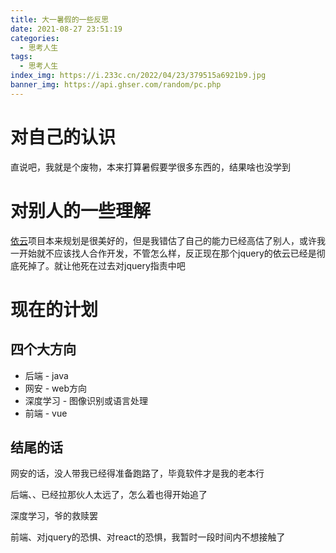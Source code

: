 ```yaml
---
title: 大一暑假的一些反思
date: 2021-08-27 23:51:19
categories:
  - 思考人生
tags:
  - 思考人生
index_img: https://i.233c.cn/2022/04/23/379515a6921b9.jpg
banner_img: https://api.ghser.com/random/pc.php
---
```


# 对自己的认识

直说吧，我就是个废物，本来打算暑假要学很多东西的，结果啥也没学到

# 对别人的一些理解

[依云](https://github.com/96368a/cloudmusic_html)项目本来规划是很美好的，但是我错估了自己的能力已经高估了别人，或许我一开始就不应该找人合作开发，不管怎么样，反正现在那个jquery的依云已经是彻底死掉了。就让他死在过去对jquery指责中吧

# 现在的计划

## 四个大方向

- 后端 - java
- 网安 - web方向
- 深度学习 - 图像识别或语言处理
- 前端 - vue

## 结尾的话

网安的话，没人带我已经得准备跑路了，毕竟软件才是我的老本行

后端、、已经拉那伙人太远了，怎么着也得开始追了

深度学习，爷的救赎罢

前端、对jquery的恐惧、对react的恐惧，我暂时一段时间内不想接触了
